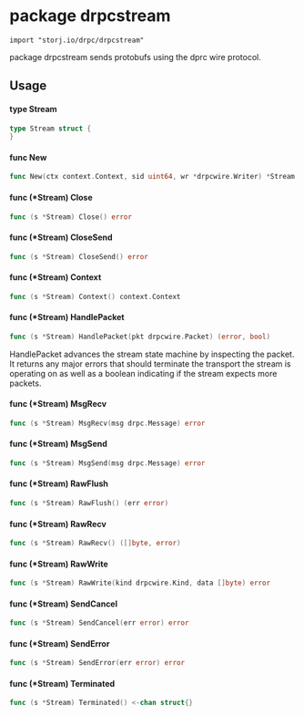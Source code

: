 # package drpcstream

`import "storj.io/drpc/drpcstream"`

package drpcstream sends protobufs using the dprc wire protocol.

## Usage

#### type Stream

```go
type Stream struct {
}
```


#### func  New

```go
func New(ctx context.Context, sid uint64, wr *drpcwire.Writer) *Stream
```

#### func (*Stream) Close

```go
func (s *Stream) Close() error
```

#### func (*Stream) CloseSend

```go
func (s *Stream) CloseSend() error
```

#### func (*Stream) Context

```go
func (s *Stream) Context() context.Context
```

#### func (*Stream) HandlePacket

```go
func (s *Stream) HandlePacket(pkt drpcwire.Packet) (error, bool)
```
HandlePacket advances the stream state machine by inspecting the packet. It
returns any major errors that should terminate the transport the stream is
operating on as well as a boolean indicating if the stream expects more packets.

#### func (*Stream) MsgRecv

```go
func (s *Stream) MsgRecv(msg drpc.Message) error
```

#### func (*Stream) MsgSend

```go
func (s *Stream) MsgSend(msg drpc.Message) error
```

#### func (*Stream) RawFlush

```go
func (s *Stream) RawFlush() (err error)
```

#### func (*Stream) RawRecv

```go
func (s *Stream) RawRecv() ([]byte, error)
```

#### func (*Stream) RawWrite

```go
func (s *Stream) RawWrite(kind drpcwire.Kind, data []byte) error
```

#### func (*Stream) SendCancel

```go
func (s *Stream) SendCancel(err error) error
```

#### func (*Stream) SendError

```go
func (s *Stream) SendError(err error) error
```

#### func (*Stream) Terminated

```go
func (s *Stream) Terminated() <-chan struct{}
```
